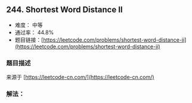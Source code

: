 ## 244. Shortest Word Distance II

- 难度： 中等
- 通过率： 44.8%
- 题目链接：[https://leetcode.com/problems/shortest-word-distance-ii](https://leetcode.com/problems/shortest-word-distance-ii)


### 题目描述

来源于 [https://leetcode-cn.com/](https://leetcode-cn.com/)



### 解法：